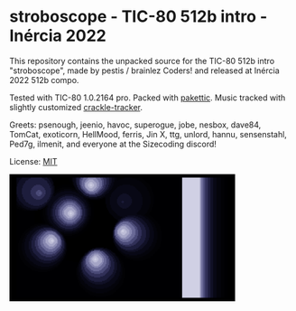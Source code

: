 # stroboscope - TIC-80 512b intro - Inércia 2022

This repository contains the unpacked source for the TIC-80 512b intro
"stroboscope", made by pestis / brainlez Coders! and released at Inércia 2022
512b compo.

Tested with TIC-80 1.0.2164 pro. Packed with
[pakettic](https://github.com/vsariola/pakettic). Music tracked with slightly
customized [crackle-tracker](https://github.com/vsariola/crackle-tracker).

Greets: psenough, jeenio, havoc, superogue, jobe, nesbox, dave84, TomCat,
exoticorn, HellMood, ferris, Jin X, ttg, unlord, hannu, sensenstahl, Ped7g,
ilmenit, and everyone at the Sizecoding discord!

License: [MIT](LICENSE)

![Screenshot of the intro](screenshot.png)
